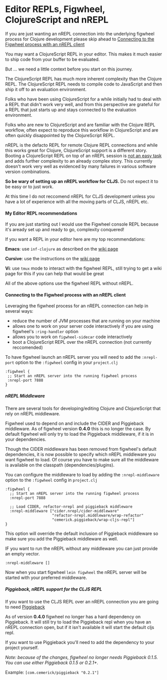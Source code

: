 # Editor REPLs, Figwheel, ClojureScript and nREPL

If you are just wanting an nREPL connection into the underlying
figwheel process for Clojure development please skip ahead to
[Connecting to the Figwheel process with an nREPL
client](#connecting-to-the-figwheel-process-with-an-nrepl-client)


You may want a ClojureScript REPL in your editor. This makes it much
easier to ship code from your buffer to be evaluated.

But ... we need a little context before you start on this journey.

The ClojureScript REPL has much more inherent complexity than the
Clojure REPL. The ClojureScript REPL needs to compile code to
JavaScript and then ship it off to an evaluation environment.

Folks who have been using ClojureScript for a while initially had to
deal with a REPL that didn't work very well, and from this perspective
are grateful for a REPL that just starts up and stays connected to the
evaluation environment.

Folks who are new to ClojureScript and are familiar with the Clojure
REPL workflow, often expect to reproduce this workflow in ClojureScript
and are often quickly disappointed by the ClojureScript REPL.

nREPL is the defacto REPL for remote Clojure REPL connections and
while this works great for Clojure, ClojureScript support is a
different story. Booting a ClojureScript REPL on top of an nREPL
session is [not an easy
task](https://github.com/cemerick/piggieback/blob/master/src/cemerick/piggieback.clj)
and adds further complexity to an already complex story. This currently doesn't work very
well as evidenced by many failures in various software version
combinations.

**So be wary of setting up an nREPL workflow for CLJS.** Do not expect
it to be easy or to just work.

At this time I do not reccomend nREPL for CLJS development unless you
have a lot of experience with all the moving parts of CLJS, nREPL etc.

#### My Editor REPL recommendations

If you are just starting out I would use the Figwheel console REPL because it's
aready set up and ready to go, complexity conquered!

If you want a REPL in your editor here are my top recommendations:

**Emacs**:   use `inf-clojure` as described on the [wiki page](https://github.com/bhauman/lein-figwheel/wiki/Running-figwheel-with-Emacs-Inferior-Clojure-Interaction-Mode)

**Cursive**: use the instructions on the [wiki page](https://github.com/bhauman/lein-figwheel/wiki/Running-figwheel-in-a-Cursive-Clojure-REPL)

**Vi**:      use `tmux` mode to interact with the figwheel REPL, still trying to get a wiki page for this if you can help that would be great

All of the above options use the figwheel REPL without nREPL.

#### Connecting to the Figwheel process with an nREPL client

Leveraging the figwheel process for an nREPL connection can help in several ways:

* reduce the number of JVM processes that are running on your machine
* allows one to work on your server code interactively if you are using figwheel's `:ring-handler` option
* allows you to work on `figwheel-sidecar` code interactively
* boot a ClojureScript REPL over the nREPL connection (not currently reccomended)

To have figwheel launch an nREPL server you will need to add the `:nrepl-port` option to the
`:figwheel` config in your `project.clj`
```
:figwheel {
 ;; Start an nREPL server into the running figwheel process
 :nrepl-port 7888
}
```

##### nREPL Middleware

There are several tools for developing/editing Clojure and
ClojureScript that rely on nREPL middleware.

Figwheel used to depend on and include the CIDER and Piggieback
middleware. As of figwheel version **0.4.0** this is no longer the
case. By default figwheel will only try to load the Piggieback
middleware, if it is in your dependencies.

Though the CIDER middleware has been removed from figwheel's default
dependencies, it is now possible to specify which nREPL middleware you
want figwheel to load. Of course you have to make sure all the
middleware is available on the classpath (dependencies/plugins).

You can configure the middleware to load by adding the `:nrepl-middleware`
option to the `:figwheel` config in `project.clj`
```
:figwheel {
  ;; Start an nREPL server into the running figwheel process
  :nrepl-port 7888
  
  ;; Load CIDER, refactor-nrepl and piggieback middleware
  :nrepl-middleware ["cider.nrepl/cider-middleware"
                     "refactor-nrepl.middleware/wrap-refactor"
                     "cemerick.piggieback/wrap-cljs-repl"]
}
```

This option will override the default inclusion of Piggieback
middleware so make sure you add the Piggieback middleware as well.

IF you want to run the nREPL without any middleware you can just
provide an empty vector.
```
:nrepl-middleware []
```

Now when you start figwheel `lein figwheel` the nREPL server will be
started with your preferred middleware.

##### Piggieback, nREPL support for the CLJS REPL

If you want to use the CLJS REPL over an nREPL connection you are
going to need [Piggieback](https://github.com/cemerick/piggieback)

As of version **0.4.0** figwheel no longer has a hard dependency on
Piggieback. It will still try to load the Piggieback repl when you have
an nREPL connection open, but if it isn't available it will start the
default cljs repl.

If you want to use Piggieback you'll need to add the dependency to your
project yourself.

*Note: because of the changes, figwheel no longer needs Piggieback 0.1.5.*
*You can use either Piggieback 0.1.5 or 0.2.1+.*

Example: `[com.cemerick/piggieback "0.2.1"]`






